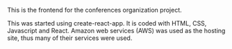 This is the frontend for the conferences organization project.

This was started using create-react-app. It is coded with HTML, CSS, Javascript and React.
Amazon web services (AWS) was used as the hosting site, thus many of their services were used.
